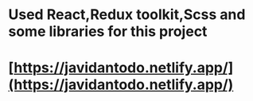 # Used React,Redux toolkit,Scss and some libraries for this project
# [https://javidantodo.netlify.app/](https://javidantodo.netlify.app/)